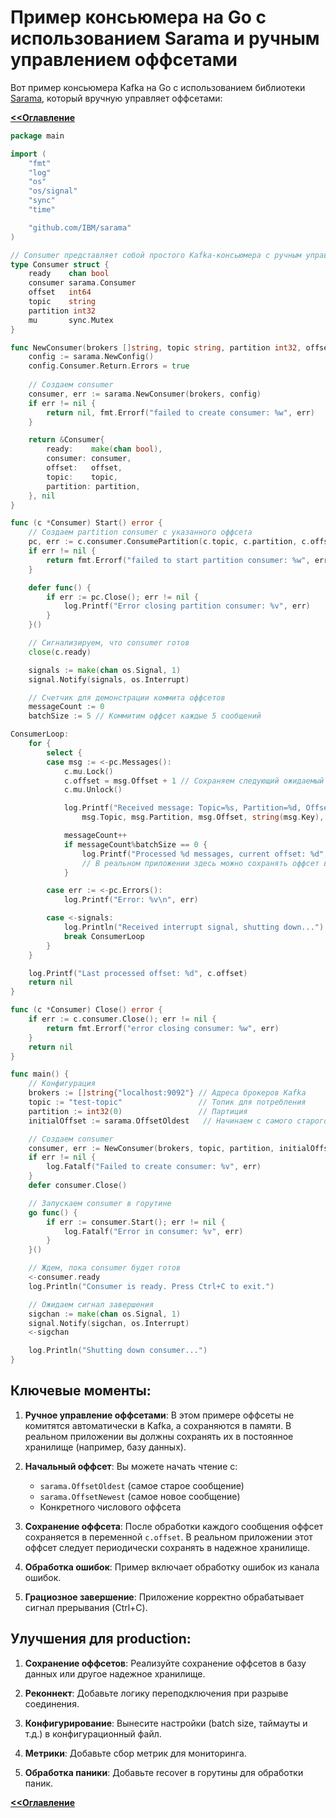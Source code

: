 # Пример консьюмера на Go с использованием Sarama и ручным управлением оффсетами

Вот пример консьюмера Kafka на Go с использованием библиотеки [Sarama](https://github.com/IBM/sarama), который вручную управляет оффсетами:

**[<<Оглавление](../../../TableOfContents.md)**

```go
package main

import (
	"fmt"
	"log"
	"os"
	"os/signal"
	"sync"
	"time"

	"github.com/IBM/sarama"
)

// Consumer представляет собой простого Kafka-консьюмера с ручным управлением оффсетами
type Consumer struct {
	ready    chan bool
	consumer sarama.Consumer
	offset   int64
	topic    string
	partition int32
	mu       sync.Mutex
}

func NewConsumer(brokers []string, topic string, partition int32, offset int64) (*Consumer, error) {
	config := sarama.NewConfig()
	config.Consumer.Return.Errors = true
	
	// Создаем consumer
	consumer, err := sarama.NewConsumer(brokers, config)
	if err != nil {
		return nil, fmt.Errorf("failed to create consumer: %w", err)
	}

	return &Consumer{
		ready:    make(chan bool),
		consumer: consumer,
		offset:   offset,
		topic:    topic,
		partition: partition,
	}, nil
}

func (c *Consumer) Start() error {
	// Создаем partition consumer с указанного оффсета
	pc, err := c.consumer.ConsumePartition(c.topic, c.partition, c.offset)
	if err != nil {
		return fmt.Errorf("failed to start partition consumer: %w", err)
	}

	defer func() {
		if err := pc.Close(); err != nil {
			log.Printf("Error closing partition consumer: %v", err)
		}
	}()

	// Сигнализируем, что consumer готов
	close(c.ready)

	signals := make(chan os.Signal, 1)
	signal.Notify(signals, os.Interrupt)

	// Счетчик для демонстрации коммита оффсетов
	messageCount := 0
	batchSize := 5 // Коммитим оффсет каждые 5 сообщений

ConsumerLoop:
	for {
		select {
		case msg := <-pc.Messages():
			c.mu.Lock()
			c.offset = msg.Offset + 1 // Сохраняем следующий ожидаемый оффсет
			c.mu.Unlock()

			log.Printf("Received message: Topic=%s, Partition=%d, Offset=%d, Key=%s, Value=%s\n",
				msg.Topic, msg.Partition, msg.Offset, string(msg.Key), string(msg.Value))

			messageCount++
			if messageCount%batchSize == 0 {
				log.Printf("Processed %d messages, current offset: %d", messageCount, c.offset)
				// В реальном приложении здесь можно сохранять оффсет во внешнее хранилище
			}

		case err := <-pc.Errors():
			log.Printf("Error: %v\n", err)

		case <-signals:
			log.Println("Received interrupt signal, shutting down...")
			break ConsumerLoop
		}
	}

	log.Printf("Last processed offset: %d", c.offset)
	return nil
}

func (c *Consumer) Close() error {
	if err := c.consumer.Close(); err != nil {
		return fmt.Errorf("error closing consumer: %w", err)
	}
	return nil
}

func main() {
	// Конфигурация
	brokers := []string{"localhost:9092"} // Адреса брокеров Kafka
	topic := "test-topic"                 // Топик для потребления
	partition := int32(0)                 // Партиция
	initialOffset := sarama.OffsetOldest   // Начинаем с самого старого сообщения (можно указать конкретный оффсет)

	// Создаем consumer
	consumer, err := NewConsumer(brokers, topic, partition, initialOffset)
	if err != nil {
		log.Fatalf("Failed to create consumer: %v", err)
	}
	defer consumer.Close()

	// Запускаем consumer в горутине
	go func() {
		if err := consumer.Start(); err != nil {
			log.Fatalf("Error in consumer: %v", err)
		}
	}()

	// Ждем, пока consumer будет готов
	<-consumer.ready
	log.Println("Consumer is ready. Press Ctrl+C to exit.")

	// Ожидаем сигнал завершения
	sigchan := make(chan os.Signal, 1)
	signal.Notify(sigchan, os.Interrupt)
	<-sigchan

	log.Println("Shutting down consumer...")
}
```

## Ключевые моменты:

1. **Ручное управление оффсетами**: В этом примере оффсеты не комитятся автоматически в Kafka, а сохраняются в памяти. В реальном приложении вы должны сохранять их в постоянное хранилище (например, базу данных).

2. **Начальный оффсет**: Вы можете начать чтение с:
   - `sarama.OffsetOldest` (самое старое сообщение)
   - `sarama.OffsetNewest` (самое новое сообщение)
   - Конкретного числового оффсета

3. **Сохранение оффсета**: После обработки каждого сообщения оффсет сохраняется в переменной `c.offset`. В реальном приложении этот оффсет следует периодически сохранять в надежное хранилище.

4. **Обработка ошибок**: Пример включает обработку ошибок из канала ошибок.

5. **Грациозное завершение**: Приложение корректно обрабатывает сигнал прерывания (Ctrl+C).

## Улучшения для production:

1. **Сохранение оффсетов**: Реализуйте сохранение оффсетов в базу данных или другое надежное хранилище.

2. **Реконнект**: Добавьте логику переподключения при разрыве соединения.

3. **Конфигурирование**: Вынесите настройки (batch size, таймауты и т.д.) в конфигурационный файл.

4. **Метрики**: Добавьте сбор метрик для мониторинга.

5. **Обработка паники**: Добавьте recover в горутины для обработки паник.

**[<<Оглавление](../../../TableOfContents.md)**
